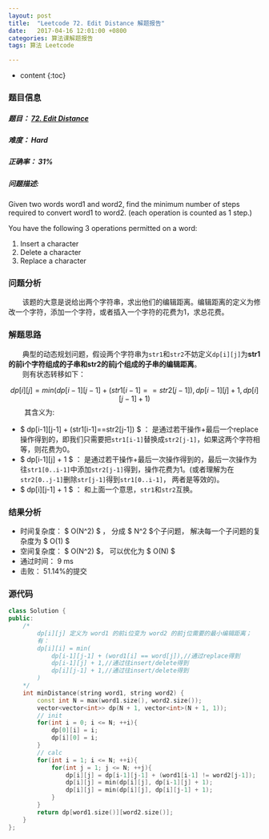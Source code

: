 ```yaml
---
layout: post
title:  "Leetcode 72. Edit Distance 解题报告"
date:   2017-04-16 12:01:00 +0800
categories: 算法课解题报告
tags: 算法 Leetcode

---
```


* content
{:toc}

### 题目信息

##### 题目： [72. Edit Distance](https://leetcode.com/problems/edit-distance/#/description)  

##### 难度： Hard  

##### 正确率： 31%

##### 问题描述:  

Given two words word1 and word2, find the minimum number of steps required to convert word1 to word2. (each operation is counted as 1 step.)

You have the following 3 operations permitted on a word:

1. Insert a character
2. Delete a character
3. Replace a character 


### 问题分析
　　该题的大意是说给出两个字符串，求出他们的编辑距离。编辑距离的定义为修改一个字符，添加一个字符，或者插入一个字符的花费为1，求总花费。  
  
### 解题思路
　　典型的动态规划问题，假设两个字符串为`str1`和`str2`不妨定义`dp[i][j]`为**str1的前i个字符组成的子串和str2的前j个组成的子串的编辑距离**。  
　　则有状态转移如下：  

$$
	dp[i][j]=min(dp[i-1][j-1] + (str1[i-1]==str2[j-1]),  dp[i-1][j] + 1, dp[i][j-1] + 1)
$$
　　
  其含义为:
- $ dp[i-1][j-1] + (str1[i-1]==str2[j-1]) $ ： 是通过若干操作+最后一个replace操作得到的，即我们只需要把`str1[i-1]`替换成`str2[j-1]`，如果这两个字符相等，则花费为0。
- $ dp[i-1][j] + 1 $ ： 是通过若干操作+最后一次操作得到的，最后一次操作为往`str1[0..i-1]`中添加`str2[j-1]`得到，操作花费为1。(或者理解为在`str2[0..j-1]`删除`str[j-1]`得到`str1[0..i-1]`， 两者是等效的)。
- $ dp[i][j-1] + 1 $ ： 和上面一个意思，`str1`和`str2`互换。
  
### 结果分析

- 时间复杂度： $ O(N^2) $ ， 分成 $ N^2 $个子问题， 解决每一个子问题的复杂度为 $ O(1) $
- 空间复杂度： $ O(N^2) $， 可以优化为 $ O(N) $
- 通过时间： 9 ms
- 击败： 51.14%的提交

### 源代码
```cpp
class Solution {
public:
    /*
        dp[i][j] 定义为 word1 的前i位变为 word2 的前j位需要的最小编辑距离；
        有：
        dp[i][i] = min(
            dp[i-1][j-1] + (word1[i] == word[j]),//通过replace得到
            dp[i-1][j] + 1,//通过往insert/delete得到
            dp[i][j-1] + 1,//通过往insert/delete得到
        )
    */
    int minDistance(string word1, string word2) {
        const int N = max(word1.size(), word2.size());
        vector<vector<int>> dp(N + 1, vector<int>(N + 1, 1));
        // init
        for(int i = 0; i <= N; ++i){
            dp[0][i] = i;
            dp[i][0] = i;
        }
        // calc
        for(int i = 1; i <= N; ++i){
            for(int j = 1; j <= N; ++j){
                dp[i][j] = dp[i-1][j-1] + (word1[i-1] != word2[j-1]);
                dp[i][j] = min(dp[i][j], dp[i-1][j] + 1);
                dp[i][j] = min(dp[i][j], dp[i][j-1] + 1);
            }
        }
        return dp[word1.size()][word2.size()];
    }
};
```